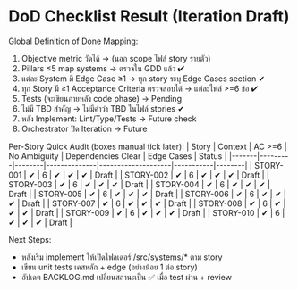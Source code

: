 # DoD Checklist Result (Iteration Draft)

Global Definition of Done Mapping:
1. Objective metric วัดได้ -> (นอก scope ไฟล์ story รายตัว)
2. Pillars ≤5 map systems -> ตรวจใน GDD แล้ว ✔
3. แต่ละ System มี Edge Case ≥1 -> ทุก story ระบุ Edge Cases section ✔
4. ทุก Story มี ≥1 Acceptance Criteria ตรวจสอบได้ -> แต่ละไฟล์ >=6 ข้อ ✔
5. Tests (จะเขียนภายหลัง code phase) -> Pending
6. ไม่มี TBD สำคัญ -> ไม่มีคำว่า TBD ในไฟล์ stories ✔
7. หลัง Implement: Lint/Type/Tests -> Future check
8. Orchestrator ปิด Iteration -> Future

Per-Story Quick Audit (boxes manual tick later):
| Story | Context | AC >=6 | No Ambiguity | Dependencies Clear | Edge Cases | Status |
|-------|---------|--------|--------------|--------------------|-----------|--------|
| STORY-001 | ✔ | 6 | ✔ | ✔ | ✔ | Draft |
| STORY-002 | ✔ | 6 | ✔ | ✔ | ✔ | Draft |
| STORY-003 | ✔ | 6 | ✔ | ✔ | ✔ | Draft |
| STORY-004 | ✔ | 6 | ✔ | ✔ | ✔ | Draft |
| STORY-005 | ✔ | 6 | ✔ | ✔ | ✔ | Draft |
| STORY-006 | ✔ | 6 | ✔ | ✔ | ✔ | Draft |
| STORY-007 | ✔ | 6 | ✔ | ✔ | ✔ | Draft |
| STORY-008 | ✔ | 6 | ✔ | ✔ | ✔ | Draft |
| STORY-009 | ✔ | 6 | ✔ | ✔ | ✔ | Draft |
| STORY-010 | ✔ | 6 | ✔ | ✔ | ✔ | Draft |

Next Steps:
- หลังเริ่ม implement ให้เปิดโฟลเดอร์ /src/systems/* ตาม story
- เขียน unit tests เคสหลัก + edge (อย่างน้อย 1 ต่อ story)
- อัปเดต BACKLOG.md เปลี่ยนสถานะเป็น ✅ เมื่อ test ผ่าน + review
